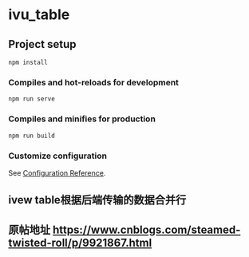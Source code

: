 # ivu_table

## Project setup
```
npm install
```

### Compiles and hot-reloads for development
```
npm run serve
```

### Compiles and minifies for production
```
npm run build
```

### Customize configuration
See [Configuration Reference](https://cli.vuejs.org/config/).



## ivew table根据后端传输的数据合并行

## 原帖地址 https://www.cnblogs.com/steamed-twisted-roll/p/9921867.html

